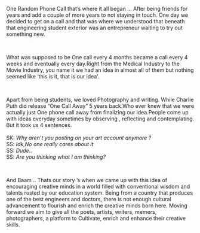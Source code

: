 One Random Phone Call that’s where it all began ...
After being friends for years and add a couple of more years to not staying in touch. One day we decided to get on a call and that was where we understood that beneath that engineering student exterior was an entrepreneur waiting to try out something new.

<br>

What was supposed to be One call every 4 months became a call every 4 weeks and eventually every day.Right from the Medical Industry to the Movie Industry, you name it we had an idea in almost all of them but nothing seemed like ‘this is it, that is our idea’.

<br>

Apart from being students, we loved Photography and writing. While Charlie Puth did release “One Call Away” 5 years back.Who ever knew that we were actually just One phone call away from finalizing our idea.People come up with ideas everyday sometimes by observing , reflecting and contemplating. But it took us 4 sentences.
<br><br>
SK: *Why aren’t you posting on your art account anymore ?*
<br>
SS: *Idk,No one really cares about it*
<br>
SS: *Dude..*
<br>
SS: *Are you thinking what I am thinking?*

<br>

And Baam .. Thats our story ’s when we came up with this idea of encouraging creative minds in a world filled with conventional wisdom and talents rusted by our education system. Being from a country that produces one of the best engineers and doctors, there is not enough cultural advancement to flourish and enrich the creative minds born here. Moving forward we aim to give all the poets, artists, writers, memers, photographers, a platform to Cultivate, enrich and enhance their creative skills.
